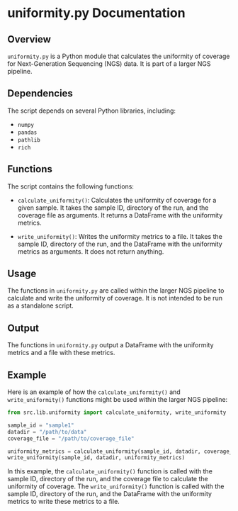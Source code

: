 # uniformity.py Documentation

## Overview

`uniformity.py` is a Python module that calculates the uniformity of coverage for Next-Generation Sequencing (NGS) data. It is part of a larger NGS pipeline.

## Dependencies

The script depends on several Python libraries, including:

- `numpy`
- `pandas`
- `pathlib`
- `rich`

## Functions

The script contains the following functions:

- `calculate_uniformity()`: Calculates the uniformity of coverage for a given sample. It takes the sample ID, directory of the run, and the coverage file as arguments. It returns a DataFrame with the uniformity metrics.

- `write_uniformity()`: Writes the uniformity metrics to a file. It takes the sample ID, directory of the run, and the DataFrame with the uniformity metrics as arguments. It does not return anything.

## Usage

The functions in `uniformity.py` are called within the larger NGS pipeline to calculate and write the uniformity of coverage. It is not intended to be run as a standalone script.

## Output

The functions in `uniformity.py` output a DataFrame with the uniformity metrics and a file with these metrics.

## Example

Here is an example of how the `calculate_uniformity()` and `write_uniformity()` functions might be used within the larger NGS pipeline:

```python
from src.lib.uniformity import calculate_uniformity, write_uniformity

sample_id = "sample1"
datadir = "/path/to/data"
coverage_file = "/path/to/coverage_file"

uniformity_metrics = calculate_uniformity(sample_id, datadir, coverage_file)
write_uniformity(sample_id, datadir, uniformity_metrics)
```

In this example, the `calculate_uniformity()` function is called with the sample ID, directory of the run, and the coverage file to calculate the uniformity of coverage. The `write_uniformity()` function is called with the sample ID, directory of the run, and the DataFrame with the uniformity metrics to write these metrics to a file.